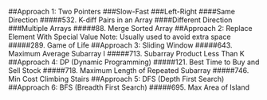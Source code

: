 ##Approach 1: Two Pointers
###Slow-Fast
###Left-Right
####Same Direction
#####532. K-diff Pairs in an Array
####Different Direction
###Multiple Arrays
#####88. Merge Sorted Array
##Approach 2: Replace Element With Special Value
Note: Usually used to avoid extra space
#####289. Game of Life
##Approach 3: Sliding Window
#####643. Maximum Average Subarray I
#####713. Subarray Product Less Than K
##Approach 4: DP (Dynamic Programming)
#####121. Best Time to Buy and Sell Stock
#####718. Maximum Length of Repeated Subarray
#####746. Min Cost Climbing Stairs
##Approach 5: DFS (Depth First Search)
##Approach 6: BFS (Breadth First Search)
#####695. Max Area of Island